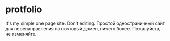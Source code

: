 # protfolio
It's my simple one page site.
Don't editing.
Простой одностраничный сайт для перенаправления на почтовый домен, ничего более.
Пожалуйста, не изменяйте.

